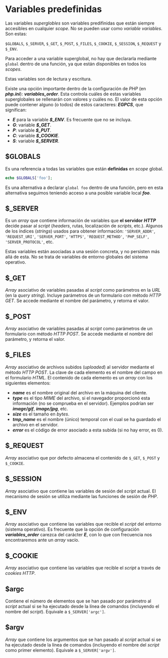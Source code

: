 # Variables predefinidas

Las variables *superglobles* son variables predifinidas que están siempre accesibles en cualquier *scope*. No se pueden usar como *variable variables*. Son estas:

`$GLOBALS`, `$_SERVER`, `$_GET`, `$_POST`, `$_FILES`, `$_COOKIE`, `$_SESSION`, `$_REQUEST` y `$_ENV`.

Para acceder a una variable superglobal, no hay que declararla mediante `global` dentro de una función, ya que están disponibles en todos los *scopes*.

Estas variables son de lectura y escritura.

Existe una opción importante dentro de la configuración de *PHP* (en ***php.ini***): ***variables_order***. Esta controla cuáles de estas variables superglobales se rellenarán con valores y cuáles no. El valor de esta opción puede contener alguno (o todos) de estos caracteres: ***EGPCS***, que significan:

- ***E*** para la variable ***\$_ENV***. Es frecuente que no se incluya.
- ***G***: variable ***\$_GET***.
- ***P***: variable ***\$_PUT***.
- ***C***: variable ***\$_COOKIE***.
- ***S***: variable ***\$_SERVER***.

## $GLOBALS

Es una referencia a todas las variables que están **definidas** en *scope* global.

```php
echo $GLOBALS['foo'];
```

Es una alternativa a declarar `global foo` dentro de una función, pero en esta alternativa seguimos teniendo acceso a una posible variable local ***foo***.

## $_SERVER

Es un *array* que contiene información de variables que **el servidor** ***HTTP*** decide pasar al *script* (*headers*, rutas, localización de *scripts*, etc.). Algunos de los índices (*strings*) usados para obtener información: `'SERVER_ADDR'`, `'REQUEST_URI'`, `'SERVER_PORT'`, `'HTTPS'`, `'REQUEST_METHOD'`, `'PHP_SELF'`, `'SERVER_PROTOCOL'`, etc.

Estas variables están asociadas a una sesión concreta, y no persisten más allá de esta. No se trata de variables de entorno globales del sistema operativo.

## $_GET

*Array* asociativo de variables pasadas al *script* como parámetros en la *URL* (en la *query string*). Incluye parámetros de un formulario con método *HTTP GET*. Se accede mediante el nombre del parámetro, y retorna el valor.

## $_POST

*Array* asociativo de variables pasadas al *script* como parámetros de un formulario con método *HTTP POST*. Se accede mediante el nombre del parámetro, y retorna el valor.

## $_FILES

*Array* asociativo de archivos subidos (*uploaded*) al servidor mediante el método *HTTP POST*. La clave de cada elemento es el nombre del campo en el formulario *HTML*. El contenido de cada elemento es un *array* con los siguientes elementos:

- ***name*** es el nombre original del archivo en la máquina del cliente.
- ***type*** es el tipo *MIME* del archivo, si el navegador proporcionó esta información (no se comprueba en el servidor). Ejemplos podrían ser ***image/gif***, ***image/jpg***, etc.
- ***size*** es el tamaño en *bytes*.
- ***tmp_name*** es el nombre (único) temporal con el cual se ha guardado el archivo en el servidor.
- ***error*** es el código de error asociado a esta subida (si no hay error, es 0).

## $_REQUEST

*Array* asociativo que por defecto almacena el contenido de `$_GET`, `$_POST` y `$_COOKIE`.

## $_SESSION

*Array* asociativo que contiene las variables de sesión del *script* actual. El mecanismo de sesión se utiliza mediante las funciones de sesión de *PHP*.

## $_ENV

*Array* asociativo que contiene las variables que recible el *script* del entorno (sistema operativo). Es frecuente que la opción de configuración ***variables_order*** carezca del carácter ***E***, con lo que con frecuencia nos encontraremos ante un *array* vacío.

## $_COOKIE

*Array* asociativo que contiene las variables que recible el *script* a través de *cookies HTTP*.

## $argc

Contiene el número de elementos que se han pasado por parámetro al *script* actual si se ha ejecutado desde la línea de comandos (incluyendo el nombre del *script*). Equivale a `$_SERVER['argc']`.

## $argv

*Array* que contiene los argumentos que se han pasado al *script* actual si se ha ejecutado desde la línea de comandos (incluyendo el nombre del *script* como primer elemento). Equivale a `$_SERVER['argv']`.

